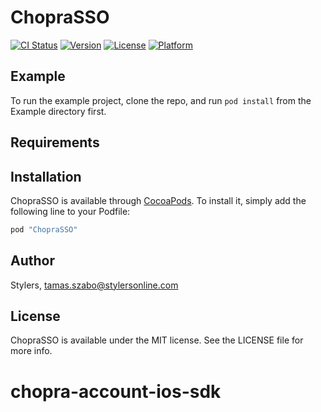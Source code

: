 # ChopraSSO

[![CI Status](http://img.shields.io/travis/Stylers/ChopraSSO.svg?style=flat)](https://travis-ci.org/Stylers/ChopraSSO)
[![Version](https://img.shields.io/cocoapods/v/ChopraSSO.svg?style=flat)](http://cocoapods.org/pods/ChopraSSO)
[![License](https://img.shields.io/cocoapods/l/ChopraSSO.svg?style=flat)](http://cocoapods.org/pods/ChopraSSO)
[![Platform](https://img.shields.io/cocoapods/p/ChopraSSO.svg?style=flat)](http://cocoapods.org/pods/ChopraSSO)

## Example

To run the example project, clone the repo, and run `pod install` from the Example directory first.

## Requirements

## Installation

ChopraSSO is available through [CocoaPods](http://cocoapods.org). To install
it, simply add the following line to your Podfile:

```ruby
pod "ChopraSSO"
```

## Author

Stylers, tamas.szabo@stylersonline.com

## License

ChopraSSO is available under the MIT license. See the LICENSE file for more info.
# chopra-account-ios-sdk
